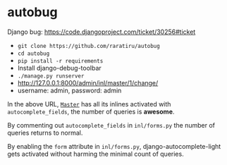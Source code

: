 # autobug

Django bug: https://code.djangoproject.com/ticket/30256#ticket

* `git clone https://github.com/raratiru/autobug`
* `cd autobug`
* `pip install -r requirements`
* Install django-debug-toolbar
* `./manage.py runserver`
* http://127.0.0.1:8000/admin/inl/master/1/change/
* username: admin, password: admin

In the above URL, [`Master`](https://github.com/raratiru/autobug/blob/master/inl/models.py#L18) has all its inlines activated with `autocomplete_fields`, the number of queries is **awesome**.

By commenting out `autocomplete_fields` in `inl/forms.py` the number of queries returns to normal.

By enabling the `form` attribute in `inl/forms.py`, django-autocomplete-light gets activated without harming the minimal count of queries.
